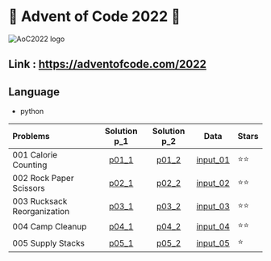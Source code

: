 # 🎄 Advent of Code 2022 🎄

![AoC2022 logo](https://raw.githubusercontent.com/orfeasa/advent-of-code-2022/master/header.png)

## Link : https://adventofcode.com/2022

## Language

* python 

Problems | Solution p_1 | Solution p_2 | Data | Stars |
:------ | :------: | :--: | :---:| ----- |
001 Calorie Counting | [p01_1](./day_1/part1.py) | [p01_2](./day_1/part2.py) | [input_01](./day_1/input.txt) | ⭐⭐
002 Rock Paper Scissors | [p02_1](./day_2/part2_1.py) | [p02_2](./day_2/part2_2.py) | [input_02](./day_2/input2.txt) | ⭐⭐
003 Rucksack Reorganization | [p03_1](./day_3/part3_1.py) | [p03_2](./day_3/part3_2.py) | [input_03](./day_3/input3.txt) | ⭐⭐
004 Camp Cleanup | [p04_1](./day_4/part4_1.py) | [p04_2](./day_4/part4_2.py) | [input_04](./day_4/input4.txt) | ⭐⭐
005 Supply Stacks | [p05_1](./day_5/part5_1.py) | [p05_2](./day_5/part5_2.py) | [input_05](./day_5/input5.txt) | ⭐
